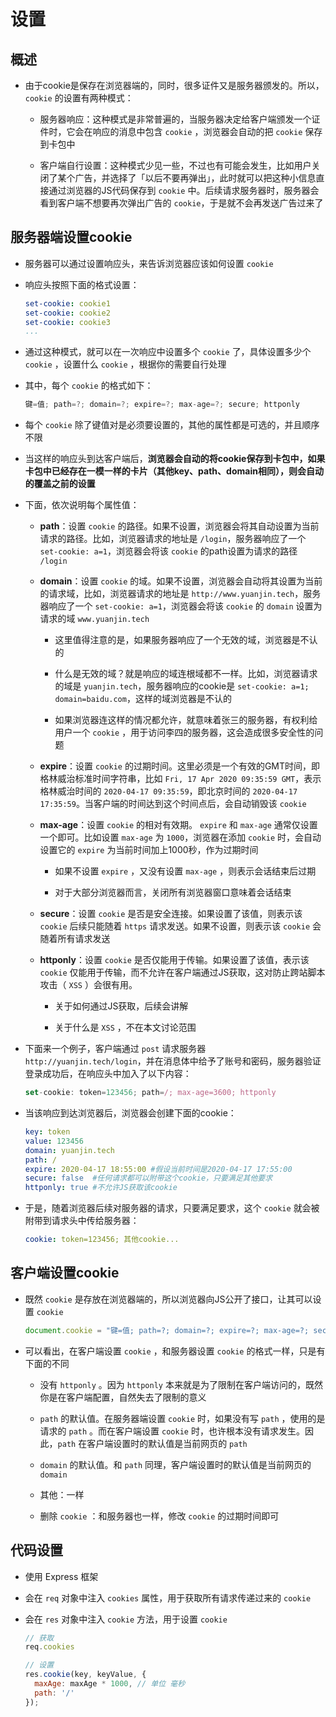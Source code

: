 # 设置

## 概述

+ 由于cookie是保存在浏览器端的，同时，很多证件又是服务器颁发的。所以，`cookie` 的设置有两种模式：

  + 服务器响应：这种模式是非常普遍的，当服务器决定给客户端颁发一个证件时，它会在响应的消息中包含 `cookie` ，浏览器会自动的把 `cookie` 保存到卡包中

  + 客户端自行设置：这种模式少见一些，不过也有可能会发生，比如用户关闭了某个广告，并选择了「以后不要再弹出」，此时就可以把这种小信息直接通过浏览器的JS代码保存到 `cookie` 中。后续请求服务器时，服务器会看到客户端不想要再次弹出广告的 `cookie`，于是就不会再发送广告过来了

## 服务器端设置cookie

+ 服务器可以通过设置响应头，来告诉浏览器应该如何设置 `cookie`

+ 响应头按照下面的格式设置：

  ```yaml
  set-cookie: cookie1
  set-cookie: cookie2
  set-cookie: cookie3
  ...
  ```

+ 通过这种模式，就可以在一次响应中设置多个 `cookie` 了，具体设置多少个 `cookie` ，设置什么 `cookie` ，根据你的需要自行处理

+ 其中，每个 `cookie` 的格式如下：

  ```js
  键=值; path=?; domain=?; expire=?; max-age=?; secure; httponly
  ```

+ 每个 `cookie` 除了键值对是必须要设置的，其他的属性都是可选的，并且顺序不限

+ 当这样的响应头到达客户端后，**浏览器会自动的将cookie保存到卡包中，如果卡包中已经存在一模一样的卡片（其他key、path、domain相同），则会自动的覆盖之前的设置**

+ 下面，依次说明每个属性值：

  + **path**：设置 `cookie` 的路径。如果不设置，浏览器会将其自动设置为当前请求的路径。比如，浏览器请求的地址是 `/login`，服务器响应了一个 `set-cookie: a=1`，浏览器会将该 `cookie` 的path设置为请求的路径 `/login`

  + **domain**：设置 `cookie` 的域。如果不设置，浏览器会自动将其设置为当前的请求域，比如，浏览器请求的地址是 `http://www.yuanjin.tech`，服务器响应了一个 `set-cookie: a=1`，浏览器会将该 `cookie` 的 `domain` 设置为请求的域 `www.yuanjin.tech`

    + 这里值得注意的是，如果服务器响应了一个无效的域，浏览器是不认的

    + 什么是无效的域？就是响应的域连根域都不一样。比如，浏览器请求的域是 `yuanjin.tech`，服务器响应的cookie是 `set-cookie: a=1; domain=baidu.com`，这样的域浏览器是不认的

    + 如果浏览器连这样的情况都允许，就意味着张三的服务器，有权利给用户一个 `cookie` ，用于访问李四的服务器，这会造成很多安全性的问题

  + **expire**：设置 `cookie` 的过期时间。这里必须是一个有效的GMT时间，即格林威治标准时间字符串，比如 `Fri, 17 Apr 2020 09:35:59 GMT`，表示格林威治时间的 `2020-04-17 09:35:59`，即北京时间的 `2020-04-17 17:35:59`。当客户端的时间达到这个时间点后，会自动销毁该 `cookie`

  + **max-age**：设置 `cookie` 的相对有效期。 `expire` 和 `max-age` 通常仅设置一个即可。比如设置 `max-age` 为 `1000`，浏览器在添加 `cookie` 时，会自动设置它的 `expire` 为当前时间加上1000秒，作为过期时间

    + 如果不设置 `expire` ，又没有设置 `max-age` ，则表示会话结束后过期

    + 对于大部分浏览器而言，关闭所有浏览器窗口意味着会话结束

  + **secure**：设置 `cookie` 是否是安全连接。如果设置了该值，则表示该 `cookie` 后续只能随着 `https` 请求发送。如果不设置，则表示该 `cookie` 会随着所有请求发送

  + **httponly**：设置 `cookie` 是否仅能用于传输。如果设置了该值，表示该 `cookie` 仅能用于传输，而不允许在客户端通过JS获取，这对防止跨站脚本攻击（ `XSS` ）会很有用。&#x20;

    + 关于如何通过JS获取，后续会讲解

    + 关于什么是 `XSS` ，不在本文讨论范围

+ 下面来一个例子，客户端通过 `post` 请求服务器 `http://yuanjin.tech/login`，并在消息体中给予了账号和密码，服务器验证登录成功后，在响应头中加入了以下内容：

  ```js
  set-cookie: token=123456; path=/; max-age=3600; httponly
  ```

+ 当该响应到达浏览器后，浏览器会创建下面的cookie：

  ```yaml
  key: token
  value: 123456
  domain: yuanjin.tech
  path: /
  expire: 2020-04-17 18:55:00 #假设当前时间是2020-04-17 17:55:00
  secure: false  #任何请求都可以附带这个cookie，只要满足其他要求
  httponly: true #不允许JS获取该cookie
  ```

+ 于是，随着浏览器后续对服务器的请求，只要满足要求，这个 `cookie` 就会被附带到请求头中传给服务器：

  ```yaml
  cookie: token=123456; 其他cookie...
  ```

## 客户端设置cookie

+ 既然 `cookie` 是存放在浏览器端的，所以浏览器向JS公开了接口，让其可以设置 `cookie`

  ```js
  document.cookie = "键=值; path=?; domain=?; expire=?; max-age=?; secure";
  ```

+ 可以看出，在客户端设置 `cookie` ，和服务器设置 `cookie` 的格式一样，只是有下面的不同

  + 没有 `httponly` 。因为 `httponly` 本来就是为了限制在客户端访问的，既然你是在客户端配置，自然失去了限制的意义

  + `path` 的默认值。在服务器端设置 `cookie` 时，如果没有写 `path` ，使用的是请求的 `path` 。而在客户端设置 `cookie` 时，也许根本没有请求发生。因此，`path` 在客户端设置时的默认值是当前网页的 `path`

  + `domain` 的默认值。和 `path` 同理，客户端设置时的默认值是当前网页的 `domain`

  + 其他：一样

  + 删除 `cookie` ：和服务器也一样，修改 `cookie` 的过期时间即可

## 代码设置

+ 使用 Express 框架

+ 会在 `req` 对象中注入 `cookies` 属性，用于获取所有请求传递过来的 `cookie`

+ 会在 `res` 对象中注入 `cookie` 方法，用于设置 `cookie`

  ```js
  // 获取
  req.cookies
  ```

  ```js
  // 设置
  res.cookie(key, keyValue, {
    maxAge: maxAge * 1000, // 单位 毫秒
    path: '/'
  });
  ```
